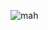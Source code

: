![mah](https://www.google.com/url?sa=i&url=https%3A%2F%2Fru.wikipedia.org%2Fwiki%2F%25D0%259B%25D0%25B5%25D1%2581%25D0%25BD%25D0%25BE%25D0%25B9_%25D0%25BA%25D0%25BE%25D1%2582&psig=AOvVaw2G_qW_5rp51g1Vs8X4_XKw&ust=1670841336985000&source=images&cd=vfe&ved=0CBEQjRxqFwoTCNCeiZWv8fsCFQAAAAAdAAAAABAE)

